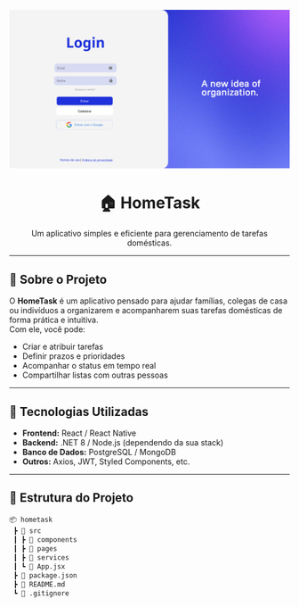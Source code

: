 <!-- Imagem de capa -->
<p align="center">
  <img src="https://github.com/Pedro-HenridS/Home-Task/blob/main/Mockup%20tela%20de%20login.png" alt="HomeTask Banner" width="800">
</p>

<h1 align="center">🏠 HomeTask</h1>
<p align="center">
  Um aplicativo simples e eficiente para gerenciamento de tarefas domésticas.
</p>

---

## 📌 Sobre o Projeto

O **HomeTask** é um aplicativo pensado para ajudar famílias, colegas de casa ou indivíduos a organizarem e acompanharem suas tarefas domésticas de forma prática e intuitiva.  
Com ele, você pode:
- Criar e atribuir tarefas
- Definir prazos e prioridades
- Acompanhar o status em tempo real
- Compartilhar listas com outras pessoas

---

## 🚀 Tecnologias Utilizadas

- **Frontend:** React / React Native
- **Backend:** .NET 8 / Node.js (dependendo da sua stack)
- **Banco de Dados:** PostgreSQL / MongoDB
- **Outros:** Axios, JWT, Styled Components, etc.

---

## 📂 Estrutura do Projeto

```plaintext
📦 hometask
 ┣ 📂 src
 ┃ ┣ 📂 components
 ┃ ┣ 📂 pages
 ┃ ┣ 📂 services
 ┃ ┗ 📜 App.jsx
 ┣ 📜 package.json
 ┣ 📜 README.md
 ┗ 📜 .gitignore
